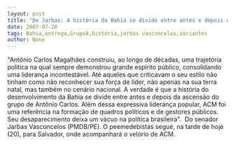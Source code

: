 ```yaml
---
layout: post
title: "De Jarbas: A história da Bahia se divide entre antes e depois da ascensão do grupo ACM"
date: 2007-07-20
tags: Bahia,entrega,GrupoA,história,jarbas vasconcelos,variantes
author: None
---
```

&quot;Ant&ocirc;nio Carlos Magalh&atilde;es construiu, ao longo de d&eacute;cadas, uma trajet&oacute;ria pol&iacute;tica na qual sempre demonstrou grande esp&iacute;rito p&uacute;blico, consolidando uma lideran&ccedil;a incontest&aacute;vel. At&eacute; aqueles que criticavam o seu estilo n&atilde;o tinham como n&atilde;o reconhecer sua for&ccedil;a de l&iacute;der, n&atilde;o apenas na sua terra natal, mas tamb&eacute;m no cen&aacute;rio nacional. A verdade &eacute; que a hist&oacute;ria do desenvolvimento da Bahia se divide entre antes e depois da ascens&atilde;o do grupo de Ant&ocirc;nio Carlos. Al&eacute;m dessa expressiva lideran&ccedil;a popular, ACM foi uma refer&ecirc;ncia na forma&ccedil;&atilde;o de quadros pol&iacute;ticos e de gestores p&uacute;blicos. Seu desaparecimento deixa um v&aacute;cuo na pol&iacute;tica brasileira&quot;.&nbsp;
Do senador Jarbas Vasconcelos (PMDB/PE). O peemedebistas segue, na tarde de hoje (20), para Salvador,&nbsp;onde acompanhar&aacute; o vel&oacute;rio de ACM. 